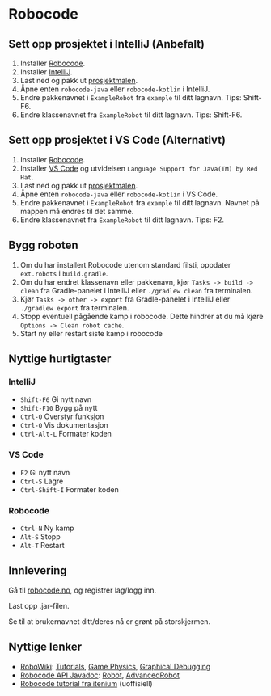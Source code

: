 # Robocode

## Sett opp prosjektet i IntelliJ (Anbefalt)

1. Installer [Robocode](https://robocode.sourceforge.io/).
1. Installer [IntelliJ](https://www.jetbrains.com/idea/download/).
1. Last ned og pakk ut [prosjektmalen](https://github.com/netcompanyno/robocode-templates/archive/master.zip).
1. Åpne enten `robocode-java` eller `robocode-kotlin` i IntelliJ.
1. Endre pakkenavnet i `ExampleRobot` fra `example` til ditt lagnavn. Tips: Shift-F6.
1. Endre klassenavnet fra `ExampleRobot` til ditt lagnavn. Tips: Shift-F6.

## Sett opp prosjektet i VS Code (Alternativt)

1. Installer [Robocode](https://robocode.sourceforge.io/).
1. Installer [VS Code](https://code.visualstudio.com/download) og utvidelsen `Language Support for Java(TM) by Red Hat`.
1. Last ned og pakk ut [prosjektmalen](https://github.com/netcompanyno/robocode-templates/archive/master.zip).
1. Åpne enten `robocode-java` eller `robocode-kotlin` i VS Code.
1. Endre pakkenavnet i `ExampleRobot` fra `example` til ditt lagnavn. Navnet på mappen må endres til det samme.
1. Endre klassenavnet fra `ExampleRobot` til ditt lagnavn. Tips: F2.

## Bygg roboten

1. Om du har installert Robocode utenom standard filsti, oppdater `ext.robots` i `build.gradle`.
1. Om du har endret klassenavn eller pakkenavn, kjør `Tasks -> build -> clean` fra Gradle-panelet i IntelliJ eller `./gradlew clean` fra terminalen.
1. Kjør `Tasks -> other -> export` fra Gradle-panelet i IntelliJ eller `./gradlew export` fra terminalen.
1. Stopp eventuell pågående kamp i robocode. Dette hindrer at du må kjøre `Options -> Clean robot cache`.
1. Start ny eller restart siste kamp i robocode

## Nyttige hurtigtaster

### IntelliJ
* `Shift-F6` Gi nytt navn
* `Shift-F10` Bygg på nytt
* `Ctrl-O` Overstyr funksjon
* `Ctrl-Q` Vis dokumentasjon
* `Ctrl-Alt-L` Formater koden

### VS Code
* `F2` Gi nytt navn
* `Ctrl-S` Lagre
* `Ctrl-Shift-I` Formater koden

### Robocode
* `Ctrl-N` Ny kamp
* `Alt-S` Stopp
* `Alt-T` Restart

## Innlevering
Gå til [robocode.no](http://robocode.no), og registrer lag/logg inn.

Last opp .jar-filen.

Se til at brukernavnet ditt/deres nå er grønt på storskjermen.

## Nyttige lenker
* [RoboWiki](http://robowiki.net/): [Tutorials](http://robowiki.net/wiki/Tutorials), [Game Physics](http://robowiki.net/wiki/Robocode/Game_Physics), [Graphical Debugging](http://robowiki.net/wiki/Robocode/Graphical_Debugging)
* [Robocode API Javadoc](http://robocode.sourceforge.net/docs/robocode/): [Robot](http://robocode.sourceforge.net/docs/robocode/robocode/Robot.html), [AdvancedRobot](http://robocode.sourceforge.net/docs/robocode/robocode/AdvancedRobot.html)
* [Robocode tutorial fra itenium](https://itenium.be/blog/design/robocode-tutorial/) (uoffisiell)
